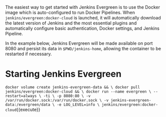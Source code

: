 The easiest way to get started with Jenkins Evergreen is to use the Docker image which is auto-configured to run Docker Pipelines. When `jenkins/evergreen:docker-cloud` is launched, it will automatically download the latest version of Jenkins and the most essential plugins and automatically configure basic authentication, Docker settings, and Jenkins Pipeline.

In the example below, Jenkins Evergreen will be made available on port 8080 and persist its data in `$PWD/jenkins-home`, allowing the container to be restarted if necessary.

# Starting Jenkins Evergreen

`docker volume create jenkins-evergreen-data && \
docker pull jenkins/evergreen:docker-cloud && \
docker run --name evergreen \
    --restart=always \
    -ti \
    -p 8080:80 \
    -v /var/run/docker.sock:/var/run/docker.sock \
    -v jenkins-evergreen-data:/evergreen/data \
    -e LOG_LEVEL=info \
    jenkins/evergreen:docker-cloud`{{execute}}